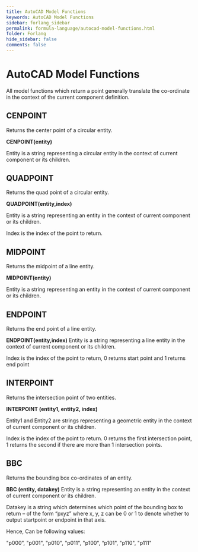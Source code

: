 ```yaml
---
title: AutoCAD Model Functions
keywords: AutoCAD Model Functions
sidebar: forlang_sidebar
permalink: formula-language/autocad-model-functions.html
folder: Forlang
hide_sidebar: false
comments: false
---
```


# AutoCAD Model Functions

All model functions which return a point generally translate the co-ordinate in the context of the current component definition.


## CENPOINT

Returns the center point of a circular entity.

**CENPOINT(entity)**

Entity is a string representing a circular entity in the context of current component or its children.



## QUADPOINT

Returns the quad point of a circular entity.

**QUADPOINT(entity,index)**

Entity is a string representing an entity in the context of current component or its children.

Index is the index of the point to return.


## MIDPOINT

Returns the midpoint of a line entity.

**MIDPOINT(entity)**

Entity is a string representing an entity in the context of current component or its children.



## ENDPOINT

Returns the end point of a line entity.

**ENDPOINT(entity,index)**
Entity is a string representing a line entity in the context of current component or its children.

Index is the index of the point to return, 0 returns start point and 1 returns end point


## INTERPOINT

Returns the intersection point of two entities.

**INTERPOINT (entity1, entity2, index)**

Entity1 and Entity2 are strings representing a geometric entity in the context of current component or its children.

Index is the index of the point to return. 0 returns the first intersection point, 1 returns the second if there are more than 1 intersection points.


## BBC

Returns the bounding box co-ordinates of an entity.

**BBC (entity, datakey)**
Entity is a string representing an entity in the context of current component or its children.

Datakey is a string which determines which point of the bounding box to return – of the form “pxyz” where x, y,  z can be 0 or 1 to denote whether to output startpoint or endpoint in that axis.

Hence, Can be following values:

"p000”, "p001", "p010", "p011", "p100", “p101", "p110", "p111"
